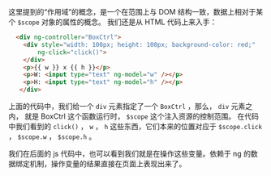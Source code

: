 这里提到的“作用域”的概念，是一个在范围上与 DOM 结构一致，数据上相对于某个 `$scope` 对象的属性的概念。
我们还是从 HTML 代码上来入手：

```html
  <div ng-controller="BoxCtrl">  
    <div style="width: 100px; height: 100px; background-color: red;"  
	    ng-click="click()">  
	</div>  
    <p>{{ w }} x {{ h }}</p>  
    <p>W: <input type="text" ng-model="w" /></p>  
    <p>H: <input type="text" ng-model="h" /></p>  
   </div>  	
```  


上面的代码中，我们给一个 `div` 元素指定了一个 `BoxCtrl` ，那么， `div` 元素之内，
就是 BoxCtrl 这个函数运行时， `$scope` 这个注入资源的控制范围。
在代码中我们看到的 `click()` ， `w` ， `h` 这些东西，它们本来的位置对应于 `$scope.click` ， `$scope.w` ， `$scope.h` 。

我们在后面的 js 代码中，也可以看到我们就是在操作这些变量。依赖于 ng 的数据绑定机制，操作变量的结果直接在页面上表现出来了。
